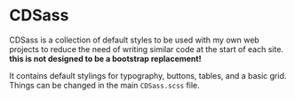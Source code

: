 CDSass
=============

CDSass is a collection of default styles to be used with my own web projects to reduce the need of writing similar code at the start of each site. **this is not designed to be a bootstrap replacement!**

It contains default stylings for typography, buttons, tables, and a basic grid. Things can be changed in the main <code>CDSass.scss</code> file.

